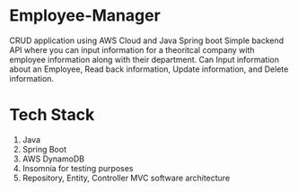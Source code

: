 # Employee-Manager

CRUD application using AWS Cloud and Java Spring boot
Simple backend API where you can input information for a theoritcal company with employee information along with their department.
Can Input information about an Employee, Read back information, Update information, and Delete information.
# Tech Stack #
1. Java
2. Spring Boot
3. AWS DynamoDB
4. Insomnia for testing purposes
5. Repository, Entity, Controller MVC software architecture
